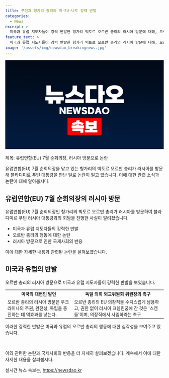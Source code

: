 ```yaml
---
title: 푸틴과 헝가리 총리의 미·EU·나토 강력 반발
categories:
  - News
excerpt: >
  미국과 유럽 지도자들이 강력 반발한 헝가리 빅토르 오르반 총리의 러시아 방문에 대해, 오르반 총리는 EU 의장직을 수치스럽게 남용하고, 러시아와의 관계는 우크라이나의 독립을 증진하는 데 역효과를 일으킨다고 주장했다. 특히 EU 의장직에 지명된 카야 칼라스 에스토니아 총리는 의장직을 탈취했다며 강력한 비판을 퍼뜨렸다. 이에 대해 오르반 총리는 평화 임무를 위해 러시아를 방문했으며, 푸틴 대통령과의 대화를 통해 우크라이나 평화 방안을 논의했다고 전했다. 이에 대한 우크라이나의 반대와 미국, 유럽의 강한 반발이 이어지고 있다.
feature_text: >
  미국과 유럽 지도자들이 강력 반발한 헝가리 빅토르 오르반 총리의 러시아 방문에 대해, 오르반 총리는 EU 의장직을 수치스럽게 남용하고, 러시아와의 관계는 우크라이나의 독립을 증진하는 데 역효과를 일으킨다고 주장했다. 특히 EU 의장직에 지명된 카야 칼라스 에스토니아 총리는 의장직을 탈취했다며 강력한 비판을 퍼뜨렸다. 이에 대해 오르반 총리는 평화 임무를 위해 러시아를 방문했으며, 푸틴 대통령과의 대화를 통해 우크라이나 평화 방안을 논의했다고 전했다. 이에 대한 우크라이나의 반대와 미국, 유럽의 강한 반발이 이어지고 있다.
image: '/assets/img/newsdao_breakingnews.jpg'
---
```


<p><img src="/assets/img/newsdao_breakingnews.jpg" alt="firstkoreanews 속보" /></p>

<p>제목: 유럽연합(EU) 7월 순회의장, 러시아 방문으로 논란</p>

<p>유럽연합(EU) 7월 순회의장을 맡고 있는 헝가리의 빅토르 오르반 총리가 러시아를 방문해 블라디미르 푸틴 대통령을 만난 일로 논란이 일고 있습니다. 이에 대한 관련 소식과 논란에 대해 알아봅시다.</p>

<h2 data-ke-size="size26">유럽연합(EU) 7월 순회의장의 러시아 방문</h2>

<p>유럽연합(EU) 7월 순회의장인 헝가리의 빅토르 오르반 총리가 러시아를 방문하여 블라디미르 푸틴 러시아 대통령과의 회담을 진행한 사실이 알려졌습니다.</p>

<ul>
  <li>미국과 유럽 지도자들의 강력한 반발</li>
  <li>오르반 총리의 행동에 대한 논란</li>
  <li>러시아 방문으로 인한 국제사회의 반응</li>
</ul>

<p>이에 대한 자세한 내용과 관련된 논란을 살펴보겠습니다.</p>

<h2 data-ke-size="size26">미국과 유럽의 반발</h2>

<p>오르반 총리의 러시아 방문으로 미국과 유럽 지도자들이 강력한 반발을 보였습니다.</p>

<table>
  <tr>
    <td style="text-align: center; height: 17px;"><b>미국의 대변인 발언</b></td>
    <td style="text-align: center; height: 17px;"><b>독일 의회 외교위원회 위원장의 촉구</b></td>
  </tr>
  <tr>
    <td>오르반 총리의 러시아 방문은 우크라이나의 주권, 완전성, 독립을 증진하는 데 역효과를 낳는다.</td>
    <td>오르반 총리의 EU 의장직을 수치스럽게 남용하고, 권한 없이 러시아 크렘린궁에 간 것은 '스캔들'이며, 의장직에서 사임하라는 촉구</td>
  </tr>
</table>

<p>이러한 강력한 반발은 미국과 유럽의 오르반 총리의 행동에 대한 심각성을 보여주고 있습니다.</p>

<p data-ke-size="size16">&nbsp;</p>

<p>이와 관련한 논란과 국제사회의 반응을 더 자세히 살펴보겠습니다. 계속해서 이에 대한 자세한 내용을 살펴봅시다.</p>
실시간 뉴스 속보는, <a href="https://newsdao.kr" rel="dofollow">https://newsdao.kr</a>



